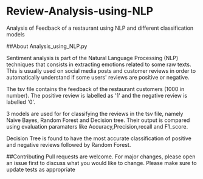 # Review-Analysis-using-NLP
Analysis of Feedback of a restaurant using NLP and different classification models 

##About Analysis_using_NLP.py

Sentiment analysis is part of the Natural Language Processing (NLP) techniques that consists in extracting emotions related to some raw texts. This is usually used on social media posts and customer reviews in order to automatically understand if some users' reviews are positive or negative.

The tsv file contains the feedback of the restaurant customers (1000 in number). The positive review is labelled as '1' and the negative review is labelled '0'.

3 models are used for for classifying the reviews in the tsv file, namely Naive Bayes, Random Forest and Decision tree.
Their output is compared using evaluation paramaters like Accuracy,Precision,recall and F1_score.

Decision Tree is found to have the most accurate classification of positive and negative reviews followed by Random Forest.

##Contributing
Pull requests are welcome. For major changes, please open an issue first to discuss what you would like to change. Please make sure to update tests as appropriate
